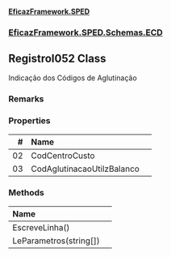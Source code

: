 #### [EficazFramework.SPED](EficazFrameworkSPED.md 'EficazFramework SPED')
### [EficazFramework.SPED.Schemas.ECD](EficazFramework.SPED.Schemas.ECD.md 'EficazFramework.SPED.Schemas.ECD')

## RegistroI052 Class

Indicação dos Códigos de Aglutinação

### Remarks
### Properties

| # | Name | |
| ---: | :--- | :--- |
| 02 | CodCentroCusto |  |
| 03 | CodAglutinacaoUtilzBalanco |  |
### Methods

| Name | |
| :--- | :--- |
| EscreveLinha() |  |
| LeParametros(string[]) |  |
